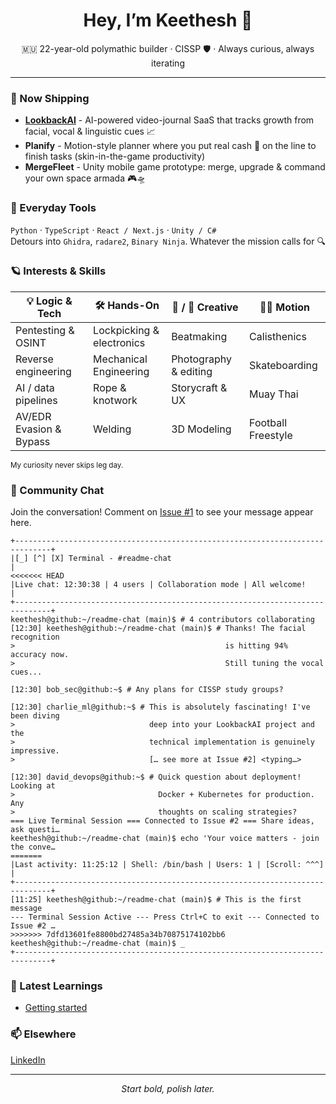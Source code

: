<!-- GitHub profile README -->
<h1 align="center">Hey, I’m Keethesh 👋</h1>
<p align="center">
  🇲🇺 22-year-old polymathic builder · CISSP 🛡️ · Always curious, always iterating
</p>

---

### 🚢  Now Shipping
- **[LookbackAI](https://lookbackai.com)** - AI-powered video-journal SaaS that tracks growth from facial, vocal & linguistic cues 📈  
- **Planify** - Motion-style planner where you put real cash 💸 on the line to finish tasks (skin-in-the-game productivity)  
- **MergeFleet** - Unity mobile game prototype: merge, upgrade & command your own space armada 🎮🛸  

### 🧰  Everyday Tools
`Python` · `TypeScript` · `React / Next.js` · `Unity / C#`  
Detours into `Ghidra`, `radare2`, `Binary Ninja`. Whatever the mission calls for 🔍

### 🪐  Interests & Skills
| 💡 Logic & Tech | 🛠️ Hands-On | 🎵 / 🎨 Creative | 🏃‍♂️ Motion |
|-----------------|-------------|-----------------|--------------|
| Pentesting & OSINT | Lockpicking & electronics | Beatmaking | Calisthenics |
| Reverse engineering | Mechanical Engineering | Photography & editing | Skateboarding |
| AI / data pipelines | Rope & knotwork | Storycraft & UX | Muay Thai |
| AV/EDR Evasion & Bypass | Welding | 3D Modeling | Football Freestyle |

<sub>My curiosity never skips leg day.</sub>

### 💬 Community Chat
Join the conversation! Comment on [Issue #1](https://github.com/keethesh/keethesh/issues/1) to see your message appear here.

<!-- CHAT_START -->
```
+------------------------------------------------------------------------------+
|[_] [^] [X] Terminal - #readme-chat                                           |
<<<<<<< HEAD
|Live chat: 12:30:38 | 4 users | Collaboration mode | All welcome!             |
+------------------------------------------------------------------------------+
keethesh@github:~/readme-chat (main)$ # 4 contributors collaborating            
[12:30] keethesh@github:~/readme-chat (main)$ # Thanks! The facial recognition  
>                                               is hitting 94% accuracy now.    
>                                               Still tuning the vocal cues...  
                                                                                
[12:30] bob_sec@github:~$ # Any plans for CISSP study groups?                   
                                                                                
[12:30] charlie_ml@github:~$ # This is absolutely fascinating! I've been diving 
>                              deep into your LookbackAI project and the        
>                              technical implementation is genuinely impressive.
>                              [… see more at Issue #2] <typing…>               
                                                                                
[12:30] david_devops@github:~$ # Quick question about deployment! Looking at    
>                                Docker + Kubernetes for production. Any        
>                                thoughts on scaling strategies?                
=== Live Terminal Session === Connected to Issue #2 === Share ideas, ask questi…
keethesh@github:~/readme-chat (main)$ echo 'Your voice matters - join the conve…
=======
|Last activity: 11:25:12 | Shell: /bin/bash | Users: 1 | [Scroll: ^^^]         |
+------------------------------------------------------------------------------+
[11:25] keethesh@github:~/readme-chat (main)$ # This is the first message       
--- Terminal Session Active --- Press Ctrl+C to exit --- Connected to Issue #2 …
>>>>>>> 7dfd13601fe8800bd27485a34b70875174102bb6
keethesh@github:~/readme-chat (main)$ _                                         
+------------------------------------------------------------------------------+
```
<!-- CHAT_END -->

### 🧠 Latest Learnings

<!-- TIL_START -->
* [Getting started](til/001-getting-started.md)
<!-- TIL_END -->

### 📫  Elsewhere
[LinkedIn](https://www.linkedin.com/in/keethesh)

---

<p align="center"><em>Start bold, polish later.</em></p>
